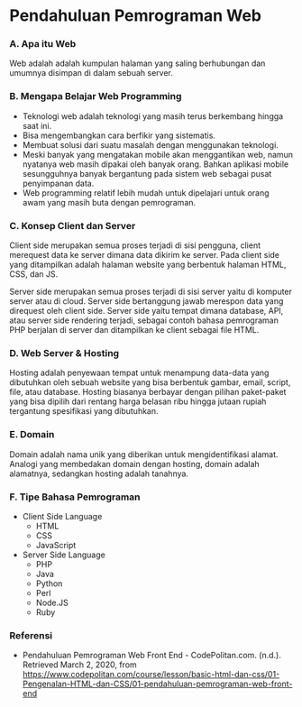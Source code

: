 # Pendahuluan Pemrograman Web

### A. Apa itu Web
Web adalah adalah kumpulan halaman yang saling berhubungan dan umumnya disimpan di dalam sebuah server.

### B. Mengapa Belajar Web Programming
- Teknologi web adalah teknologi yang masih terus berkembang hingga saat ini.
- Bisa mengembangkan cara berfikir yang sistematis.
- Membuat solusi dari suatu masalah dengan menggunakan teknologi.
- Meski banyak yang mengatakan mobile akan menggantikan web, namun nyatanya web masih dipakai oleh banyak orang. Bahkan aplikasi mobile sesungguhnya banyak bergantung pada sistem web sebagai pusat penyimpanan data.
- Web programming relatif lebih mudah untuk dipelajari untuk orang awam yang masih buta dengan pemrograman.

### C. Konsep Client dan Server
Client side merupakan semua proses terjadi di sisi pengguna, client merequest data ke server dimana data dikirim ke server. Pada client side yang ditampilkan adalah halaman website yang berbentuk halaman HTML, CSS, dan JS.

Server side merupakan semua proses terjadi di sisi server yaitu di komputer server atau di cloud. Server side bertanggung jawab merespon data yang direquest oleh client side. Server side yaitu tempat dimana database, API, atau server side rendering terjadi, sebagai contoh bahasa pemrograman PHP berjalan di server dan ditampilkan ke client sebagai file HTML.

### D. Web Server & Hosting
Hosting adalah penyewaan tempat untuk menampung data-data yang dibutuhkan oleh sebuah website yang bisa berbentuk gambar, email, script, file, atau database. Hosting biasanya berbayar dengan pilihan paket-paket yang bisa dipilih dari rentang harga belasan ribu hingga jutaan rupiah tergantung spesifikasi yang dibutuhkan.

### E. Domain
Domain adalah nama unik yang diberikan untuk mengidentifikasi alamat. Analogi yang membedakan domain dengan hosting, domain adalah alamatnya, sedangkan hosting adalah tanahnya.

### F. Tipe Bahasa Pemrograman
- Client Side Language
    - HTML
    - CSS
    - JavaScript
- Server Side Language
    - PHP
    - Java
    - Python
    - Perl
    - Node.JS
    - Ruby

### Referensi
- Pendahuluan Pemrograman Web Front End - CodePolitan.com. (n.d.). Retrieved March 2, 2020, from https://www.codepolitan.com/course/lesson/basic-html-dan-css/01-Pengenalan-HTML-dan-CSS/01-pendahuluan-pemrograman-web-front-end